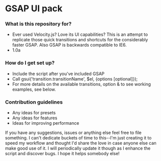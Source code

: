 # **GSAP UI pack** #

### What is this repository for? ###

* Ever used Velocity.js? Love its UI capabilities? This is an attempt to replicate those quick transitions and shortcuts for the considerably faster GSAP. Also GSAP is backwards compatible to IE6.
* 1.0a

### How do I get set up? ###

* Include the script after you've included GSAP
* Call gsui('transition.transitionName', $el, {options [optional]});
* For more details on the available transitions, option & to see working examples, see below.

### Contribution guidelines ###

* Any ideas for presets
* Any ideas for features
* Ideas for improving performance

If you have any suggestions, issues or anything else feel free to file something. I can't dedicate buckets of time to this--I'm just creating it to speed my workflow and thought I'd share the love in case anyone else can make good use of it. I will periodically update it though as I enhance the script and discover bugs. I hope it helps somebody else!